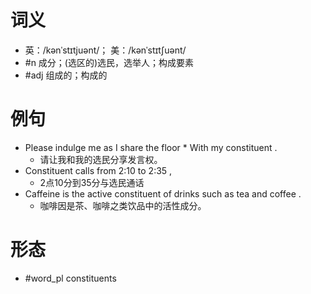 # 词义
- 英：/kənˈstɪtjuənt/； 美：/kənˈstɪtʃuənt/
- #n 成分；(选区的)选民，选举人；构成要素
- #adj 组成的；构成的
# 例句
- Please indulge me as I share the floor * With my constituent .
	- 请让我和我的选民分享发言权。
- Constituent calls from 2:10 to 2:35 ,
	- 2点10分到35分与选民通话
- Caffeine is the active constituent of drinks such as tea and coffee .
	- 咖啡因是茶、咖啡之类饮品中的活性成分。
# 形态
- #word_pl constituents

